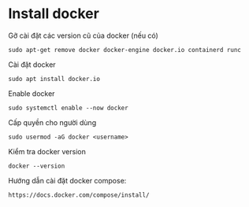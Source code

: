 # Install docker

Gỡ cài đặt các version cũ của docker (nếu có)

```shell
sudo apt-get remove docker docker-engine docker.io containerd runc
```

Cài đặt docker
```shell
sudo apt install docker.io
```

Enable docker
```shell
sudo systemctl enable --now docker
```

Cấp quyền cho người dùng
```shell
sudo usermod -aG docker <username>
```

Kiểm tra docker version

```shell
docker --version
```

Hướng dẫn cài đặt docker compose:

```shell
https://docs.docker.com/compose/install/
```
